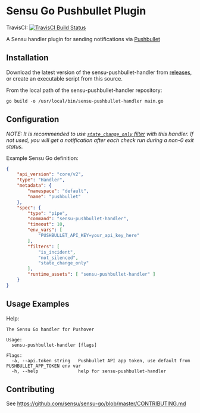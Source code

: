 # Sensu Go Pushbullet Plugin
TravisCI: [![TravisCI Build Status](https://travis-ci.com/rgeniesse/sensu-pushbullet-handler.svg?branch=master)](https://travis-ci.com/rgeniesse/sensu-pushbullet-handler)

A Sensu handler plugin for sending notifications via [Pushbullet][2]

## Installation

Download the latest version of the sensu-pushbullet-handler from [releases][1],
or create an executable script from this source.

From the local path of the sensu-pushbullet-handler repository:

```
go build -o /usr/local/bin/sensu-pushbullet-handler main.go
```

## Configuration

_NOTE: It is recommended to use [`state_change_only` filter][3] with this handler. If not used, you will get a notification after each check run during a non-0 exit status._

Example Sensu Go definition:

```json
{
    "api_version": "core/v2",
    "type": "Handler",
    "metadata": {
        "namespace": "default",
        "name": "pushbullet"
    },
    "spec": {
        "type": "pipe",
        "command": "sensu-pushbullet-handler",
        "timeout": 10,
        "env_vars": [
            "PUSHBULLET_API_KEY=your_api_key_here"
        ],
        "filters": [
            "is_incident",
            "not_silenced",
            "state_change_only"
        ],
        "runtime_assets": [ "sensu-pushbullet-handler" ]
    }
}
```

## Usage Examples

Help:

```
The Sensu Go handler for Pushover

Usage:
  sensu-pushbullet-handler [flags]

Flags:
  -a, --api.token string   Pushbullet API app token, use default from PUSHBULLET_APP_TOKEN env var
  -h, --help               help for sensu-pushbullet-handler
```

## Contributing

See https://github.com/sensu/sensu-go/blob/master/CONTRIBUTING.md

[1]: https://github.com/CHANGEME/sensu-CHANGEME/releases
[2]: https://www.pushbullet.com/
[3]: https://docs.sensu.io/sensu-go/5.1/reference/filters/#how-do-sensu-filters-work
